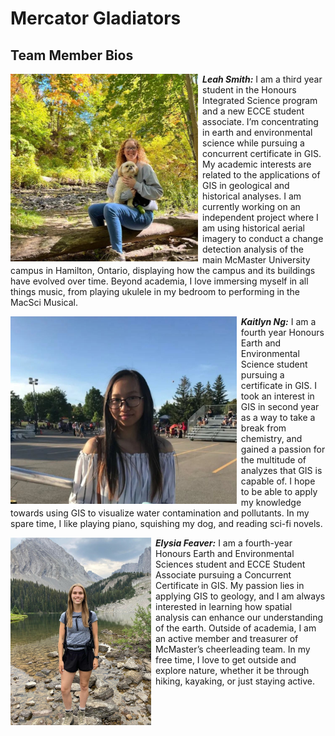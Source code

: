 # Mercator Gladiators

## Team Member Bios

<img src="../images/leah.jpg" style="height:300px; margin:0 .5em .25em 0; float: left;" /> 

***Leah Smith:*** I am a third year student in the Honours Integrated Science program and a new ECCE student associate. I’m concentrating in earth and environmental science while pursuing a concurrent certificate in GIS. My academic interests are related to the applications of GIS in geological and historical analyses. I am currently working on an independent project where I am using historical aerial imagery to conduct a change detection analysis of the main McMaster University campus in Hamilton, Ontario, displaying how the campus and its buildings have evolved over time. Beyond academia, I love immersing myself in all things music, from playing ukulele in my bedroom to performing in the MacSci Musical.<br style="clear:both;" />

<img src="../images/kaitlyn.jpg" style="height:300px; margin:0 .5em .25em 0; float: left;" /> 

***Kaitlyn Ng:*** I am a fourth year Honours Earth and Environmental Science student pursuing a certificate in GIS. I took an interest in GIS in second year as a way to take a break from chemistry, and gained a passion for the multitude of analyzes that GIS is capable of. I hope to be able to apply my knowledge towards using GIS to visualize water contamination and pollutants. In my spare time, I like playing piano, squishing my dog, and reading sci-fi novels.<br style="clear:both;" />

<img src="../images/elysia.jpg" style="height:300px; margin:0 .5em .25em 0; float: left;" /> 

***Elysia Feaver:*** I am a fourth-year Honours Earth and Environmental Sciences student and ECCE Student Associate pursuing a Concurrent Certificate in GIS. My passion lies in applying GIS to geology, and I am always interested in learning how spatial analysis can enhance our understanding of the earth. Outside of academia, I am an active member and treasurer of McMaster’s cheerleading team. In my free time, I love to get outside and explore nature, whether it be through hiking, kayaking, or just staying active.<br style="clear:both;" />
